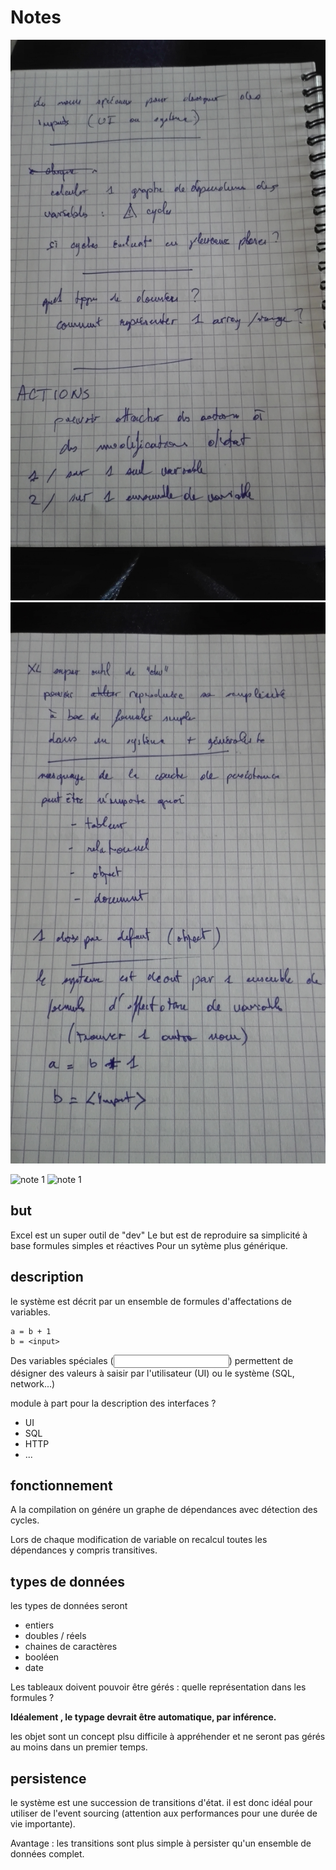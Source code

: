 # Notes



![notes 1](https://raw.githubusercontent.com/b3b00/formulae/master/specifications/IMG_20200614_152620.jpg)
![notes 2](https://raw.githubusercontent.com/b3b00/formulae/master/specifications/IMG_20200614_152532.jpg)


![note 1]({{site.baseurl}}//IMG_20200614_152620.jpg)
![note 1]({{site.baseurl}}//IMG_20200614_152532.jpg)


## but
Excel est un super outil de "dev"
Le but est de reproduire sa simplicité à base formules simples et réactives
Pour un sytème plus générique.

## description

le système est décrit par un ensemble de formules d'affectations de variables.

```
a = b + 1
b = <input>
```

Des variables spéciales (<input>) permettent de désigner des valeurs à saisir par l'utilisateur (UI) ou le système (SQL, network...)

module à part pour la description des interfaces ? 
- UI
- SQL
- HTTP
- ...

## fonctionnement

A la compilation on génére un graphe de dépendances avec détection des cycles.

Lors de chaque modification de variable on recalcul toutes les dépendances y compris transitives.

## types de données

les types de données seront 
- entiers
- doubles / réels
- chaines de caractères
- booléen
- date

Les tableaux doivent pouvoir être gérés : quelle représentation dans les formules ?

**Idéalement , le typage devrait être automatique, par inférence.**

les objet sont un concept plsu difficile à appréhender et ne seront pas gérés au moins dans un premier temps. 


## persistence

le système est une succession de transitions d'état. il est donc idéal pour utiliser de l'event sourcing (attention aux performances pour une durée de vie importante). 

Avantage : les transitions sont plus simple à persister qu'un ensemble de données complet.
